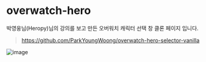 # overwatch-hero

박영웅님(Heropy)님의 강의를 보고 만든 오버워치 캐릭터 선택 창 클론 페이지 입니다.
> https://github.com/ParkYoungWoong/overwatch-hero-selector-vanilla

![image](https://user-images.githubusercontent.com/55288856/121235028-5da7de00-c8cf-11eb-9b50-e2b0f445a1c6.png)
